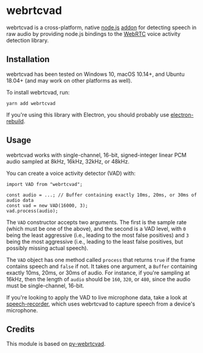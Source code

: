 # webrtcvad

webrtcvad is a cross-platform, native [node.js](https://nodejs.org) [addon](http://nodejs.org/api/addons.html) for detecting speech in raw audio by providing node.js bindings to the [WebRTC](https://webrtc.org) voice activity detection library.

## Installation

webrtcvad has been tested on Windows 10, macOS 10.14+, and Ubuntu 18.04+ (and may work on other platforms as well).

To install webrtcvad, run:

    yarn add webrtcvad

If you're using this library with Electron, you should probably use [electron-rebuild](https://github.com/electron/electron-rebuild).

## Usage

webrtcvad works with single-channel, 16-bit, signed-integer linear PCM audio sampled at 8kHz, 16kHz, 32kHz, or 48kHz.

You can create a voice activity detector (VAD) with:

    import VAD from "webrtcvad";

    const audio = ...; // Buffer containing exactly 10ms, 20ms, or 30ms of audio data
    const vad = new VAD(16000, 3);
    vad.process(audio);

The `VAD` constructor accepts two arguments. The first is the sample rate (which must be one of the above), and the second is a VAD level, with `0` being the least aggressive (i.e., leading to the most false positives) and `3` being the most aggressive (i.e., leading to the least false positives, but possibly missing actual speech).

The `VAD` object has one method called `process` that returns `true` if the frame contains speech and `false` if not. It takes one argument, a `Buffer` containing exactly 10ms, 20ms, or 30ms of audio. For instance, if you're sampling at 16kHz, then the length of `audio` should be `160`, `320`, or `480`, since the audio must be single-channel, 16-bit.

If you're looking to apply the VAD to live microphone data, take a look at [speech-recorder](https://github.com/serenadeai/speech-recorder), which uses webrtcvad to capture speech from a device's microphone.

## Credits

This module is based on [py-webrtcvad](https://github.com/wiseman/py-webrtcvad).
